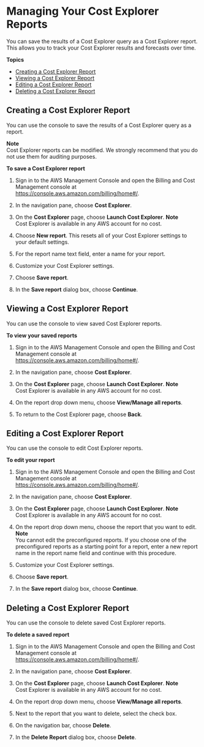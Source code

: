 # Managing Your Cost Explorer Reports<a name="cost-explorer-saved-reports"></a>

You can save the results of a Cost Explorer query as a Cost Explorer report\. This allows you to track your Cost Explorer results and forecasts over time\.

**Topics**
+ [Creating a Cost Explorer Report](#save-ce-reports)
+ [Viewing a Cost Explorer Report](#view-saved-ce-reports)
+ [Editing a Cost Explorer Report](#edit-saved-ce-reports)
+ [Deleting a Cost Explorer Report](#delete-saved-ce-report)

## Creating a Cost Explorer Report<a name="save-ce-reports"></a>

You can use the console to save the results of a Cost Explorer query as a report\.

**Note**  
Cost Explorer reports can be modified\. We strongly recommend that you do not use them for auditing purposes\.

**To save a Cost Explorer report**

1. Sign in to the AWS Management Console and open the Billing and Cost Management console at [https://console\.aws\.amazon\.com/billing/home\#/](https://console.aws.amazon.com/billing/home)\.

1. In the navigation pane, choose **Cost Explorer**\.

1. On the **Cost Explorer** page, choose **Launch Cost Explorer**\.
**Note**  
Cost Explorer is available in any AWS account for no cost\.

1. Choose **New report**\. This resets all of your Cost Explorer settings to your default settings\. 

1. For the report name text field, enter a name for your report\.

1. Customize your Cost Explorer settings\.

1. Choose **Save report**\.

1. In the **Save report** dialog box, choose **Continue**\.

## Viewing a Cost Explorer Report<a name="view-saved-ce-reports"></a>

You can use the console to view saved Cost Explorer reports\.

**To view your saved reports**

1. Sign in to the AWS Management Console and open the Billing and Cost Management console at [https://console\.aws\.amazon\.com/billing/home\#/](https://console.aws.amazon.com/billing/home)\.

1. In the navigation pane, choose **Cost Explorer**\.

1. On the **Cost Explorer** page, choose **Launch Cost Explorer**\.
**Note**  
Cost Explorer is available in any AWS account for no cost\.

1. On the report drop down menu, choose **View/Manage all reports**\.

1. To return to the Cost Explorer page, choose **Back**\.

## Editing a Cost Explorer Report<a name="edit-saved-ce-reports"></a>

You can use the console to edit Cost Explorer reports\.

**To edit your report**

1. Sign in to the AWS Management Console and open the Billing and Cost Management console at [https://console\.aws\.amazon\.com/billing/home\#/](https://console.aws.amazon.com/billing/home)\.

1. In the navigation pane, choose **Cost Explorer**\.

1. On the **Cost Explorer** page, choose **Launch Cost Explorer**\.
**Note**  
Cost Explorer is available in any AWS account for no cost\.

1. On the report drop down menu, choose the report that you want to edit\.
**Note**  
You cannot edit the preconfigured reports\. If you choose one of the preconfigured reports as a starting point for a report, enter a new report name in the report name field and continue with this procedure\.

1. Customize your Cost Explorer settings\.

1. Choose **Save report**\.

1. In the **Save report** dialog box, choose **Continue**\.

## Deleting a Cost Explorer Report<a name="delete-saved-ce-report"></a>

You can use the console to delete saved Cost Explorer reports\.

**To delete a saved report**

1. Sign in to the AWS Management Console and open the Billing and Cost Management console at [https://console\.aws\.amazon\.com/billing/home\#/](https://console.aws.amazon.com/billing/home)\.

1. In the navigation pane, choose **Cost Explorer**\.

1. On the **Cost Explorer** page, choose **Launch Cost Explorer**\.
**Note**  
Cost Explorer is available in any AWS account for no cost\.

1. On the report drop down menu, choose **View/Manage all reports**\.

1. Next to the report that you want to delete, select the check box\.

1. On the navigation bar, choose **Delete**\.

1. In the **Delete Report** dialog box, choose **Delete**\. 